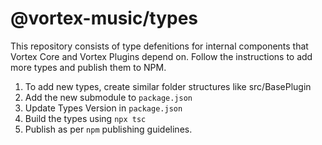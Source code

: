 # @vortex-music/types
This repository consists of type defenitions for internal components that Vortex Core and Vortex
Plugins depend on. Follow the instructions to add more types and publish them to NPM.

1. To add new types, create similar folder structures like src/BasePlugin 
2. Add the new submodule to `package.json` 
3. Update Types Version in `package.json`
4. Build the types using `npx tsc`
5. Publish as per `npm` publishing guidelines.